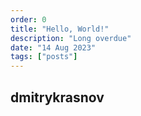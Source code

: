 ```yaml
---
order: 0
title: "Hello, World!"
description: "Long overdue"
date: "14 Aug 2023"
tags: ["posts"]
---
```


## dmitrykrasnov
